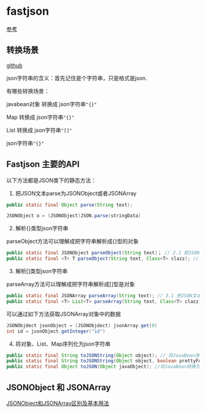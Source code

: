 # fastjson

[参考](https://www.cnblogs.com/jajian/p/10051901.html)

## 转换场景

[github](https://github.com/alibaba/fastjson)

json字符串的含义：首先记住是个字符串，只是格式是json.

有哪些转换场景：

javabean对象 转换成 json字符串`"{}"`

Map 转换成 json字符串`"{}"`

List  转换成 json字符串`"[]"`

json字符串`"{}"`

## Fastjson 主要的API

以下方法都是JSON类下的静态方法：

1. 把JSON文本parse为JSONObject或者JSONArray

```java
public static final Object parse(String text);
```

```java
JSONObject o = (JSONObject)JSON.parse(stringData)
```

2. 解析{}类型json字符串

parseObject方法可以理解成把字符串解析成{}型的对象

```java
public static final JSONObject parseObject(String text)； // 2.1 把JSON文本parse成JSONObject
public static final <T> T parseObject(String text, Class<T> clazz); // 2.2 把JSON文本parse为JavaBean对象
```

3. 解析[]类型json字符串

parseArray方法可以理解成把字符串解析成[]型是对象

```java
public static final JSONArray parseArray(String text); // 3.1 把JSON文本parse成JSONArray
public static final <T> List<T> parseArray(String text, Class<T> clazz); //把JSON文本parse成JavaBean集合，即List
```

可以通过如下方法获取JSONArray对象中的数据

```java
JSONObjdect jsonObject = (JSONObjdect) jsonArray.get(0)
int id = jsonObject.getInteger("id")
```

4. 将对象、List、Map序列化为json字符串

```java
public static final String toJSONString(Object object); // 将JavaBean序列化为JSON文本
public static final String toJSONString(Object object, boolean prettyFormat); // 将JavaBean序列化为带格式的JSON文本
public static final Object toJSON(Object javaObject); //将JavaBean转换为JSONObject或者JSONArray。
```

## JSONObject 和 JSONArray

[JSONObject和JSONArray区别及基本用法](https://www.cnblogs.com/QW-lzm/p/10703618.html)
